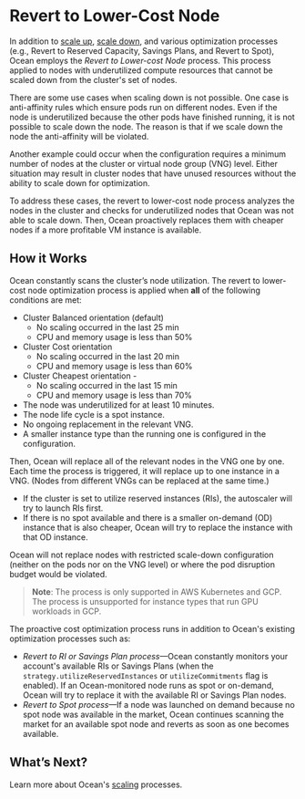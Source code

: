 # Revert to Lower-Cost Node

In addition to [scale up](ocean/features/scaling-kubernetes?id=scale-up), [scale down](ocean/features/scaling-kubernetes?id=scale-down), and various optimization processes (e.g., Revert to Reserved Capacity, Savings Plans, and Revert to Spot), Ocean employs the *Revert to Lower-cost Node* process. This process applied to nodes with underutilized compute resources that cannot be scaled down from the cluster's set of nodes.

There are some use cases when scaling down is not possible. One case is anti-affinity rules which ensure pods run on different nodes. Even if the node is underutilized because the other pods have finished running, it is not possible to scale down the node. The reason is that if we scale down the node the anti-affinity will be violated.

Another example could occur when the configuration requires a minimum number of nodes at the cluster or virtual node group (VNG) level. Either situation may result in cluster nodes that have unused resources without the ability to scale down for optimization.

To address these cases, the revert to lower-cost node process analyzes the nodes in the cluster and checks for underutilized nodes that Ocean was not able to scale down. Then, Ocean proactively replaces them with cheaper nodes if a more profitable VM instance is available.

## How it Works

Ocean constantly scans the cluster’s node utilization. The revert to lower-cost node optimization process is applied when **all** of the following conditions are met:

*  Cluster Balanced orientation (default)
   *  No scaling occurred in the last 25 min
   *  CPU and memory usage is less than 50%
*  Cluster Cost orientation
    *  No scaling occurred in the last 20 min
    *  CPU and memory usage is less than 60%
*  Cluster Cheapest orientation -
    *  No scaling occurred in the last 15 min
    *  CPU and memory usage is less than 70%
*  The node was underutilized for at least 10 minutes.
*  The node life cycle is a spot instance.
*  No ongoing replacement in the relevant VNG.
*  A smaller instance type than the running one is configured in the configuration.

Then, Ocean will replace all of the relevant nodes in the VNG one by one. Each time the process is triggered, it will replace up to one instance in a VNG. (Nodes from different VNGs can be replaced at the same time.)
- If the cluster is set to utilize reserved instances (RIs), the autoscaler will try to launch RIs first.
- If there is no spot available and there is a smaller on-demand (OD) instance that is also cheaper, Ocean will try to replace the instance with that OD instance.

Ocean will not replace nodes with restricted scale-down configuration (neither on the pods nor on the VNG level) or where the pod disruption budget would be violated.

> **Note**: The process is only supported in AWS Kubernetes and GCP. The process is unsupported for instance types that run GPU workloads in GCP.

The proactive cost optimization process runs in addition to Ocean's existing optimization processes such as:
- *Revert to RI or Savings Plan process*—Ocean constantly monitors your account's available RIs or Savings Plans (when the `strategy.utilizeReservedInstances` or `utilizeCommitments` flag is enabled). If an Ocean-monitored node runs as spot or on-demand, Ocean will try to replace it with the available RI or Savings Plan nodes.
- *Revert to Spot process*—If a node was launched on demand because no spot node was available in the market, Ocean continues scanning the market for an available spot node and reverts as soon as one becomes available.

## What’s Next?

Learn more about Ocean's [scaling](ocean/features/scaling-kubernetes) processes.
